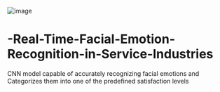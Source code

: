 ![image](https://github.com/user-attachments/assets/b4ffc06a-5780-4e8c-8a59-d0b58d5cedd1)
# -Real-Time-Facial-Emotion-Recognition-in-Service-Industries
CNN model capable of accurately recognizing facial emotions  and Categorizes them into one of the predefined satisfaction  levels
